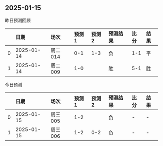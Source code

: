 

 ## 2025-01-15

昨日预测回顾

|    | 日期       | 场次    | 预测1   | 预测2   | 预测结果   | 比分   | 结果   |
|---:|:-----------|:--------|:--------|:--------|:-----------|:-------|:-------|
|  0 | 2025-01-14 | 周二014 | 0-1     | 1-3     | 负         | 1-1    | 平     |
|  1 | 2025-01-14 | 周二009 | 1-0     |         | 胜         | 5-1    | 胜     |

今日预测

|    | 日期       | 场次    | 预测1   | 预测2   | 预测结果   | 比分   | 结果   |
|---:|:-----------|:--------|:--------|:--------|:-----------|:-------|:-------|
|  0 | 2025-01-15 | 周三005 | 1-2     |         | 负         | -      | -      |
|  1 | 2025-01-15 | 周三006 | 1-2     | 0-2     | 负         | -      | -      |